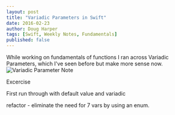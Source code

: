```yaml
---
layout: post 
title: "Variadic Parameters in Swift"
date: 2016-02-23
author: Doug Harper
tags: [Swift, Weekly Notes, Fundamentals]
published: false
---
```


While working on fundamentals of functions I ran across Variadic Parameters, which I've seen before but make more sense now.  
![Variadic Parameter Note]({{site.baseurl}}/images/Variadic_Parameters.png)

Excercise

First run through  with default value and variadic

refactor - eliminate the need for 7 vars by using an enum.



